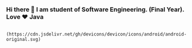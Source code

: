 ### Hi there 👋 I am student of Software Engineering. (Final Year). Love ❤ Java 
            (https://cdn.jsdelivr.net/gh/devicons/devicon/icons/android/android-original.svg)
          
          
<!--
![java1](https://user-images.githubusercontent.com/68163130/148260537-9b57859f-5709-4125-abaf-e6efcd8ecb90.png)
**mehran-abbas/mehran-abbas** is a ✨ _special_ ✨ repository because its `README.md` (this file) appears on your GitHub profile.

📫 How to reach me: mehranabbas@icloud.com

🤔 I’m looking for help with AR integration in android apps using Java and Google AR Core

Here are some ideas to get you started:

-
- 👯 I’m looking to collaborate on ...
- 🤔 I’m looking for help with ...
- 💬 Ask me about ...
- 
- 😄 Pronouns: ...
- ⚡ Fun fact: ...
-->

